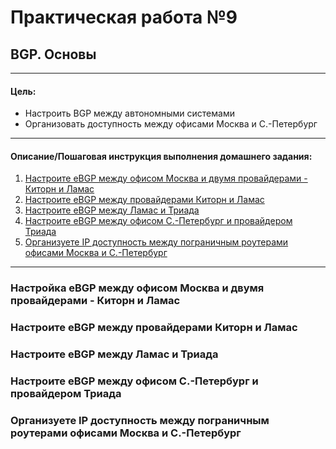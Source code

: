 # Практическая работа №9
## BGP. Основы
------------

#### Цель:
- Настроить BGP между автономными системами
- Организовать доступность между офисами Москва и С.-Петербург
------------

#### Описание/Пошаговая инструкция выполнения домашнего задания:

1. [Настроите eBGP между офисом Москва и двумя провайдерами - Киторн и Ламас]()
2. [Настроите eBGP между провайдерами Киторн и Ламас]()
3. [Настроите eBGP между Ламас и Триада]()
4. [Настроите eBGP между офисом С.-Петербург и провайдером Триада]()
5. [Организуете IP доступность между пограничным роутерами офисами Москва и С.-Петербург]()
------------

### Настройка eBGP между офисом Москва и двумя провайдерами - Киторн и Ламас

### Настроите eBGP между провайдерами Киторн и Ламас

### Настроите eBGP между Ламас и Триада

### Настроите eBGP между офисом С.-Петербург и провайдером Триада

### Организуете IP доступность между пограничным роутерами офисами Москва и С.-Петербург
